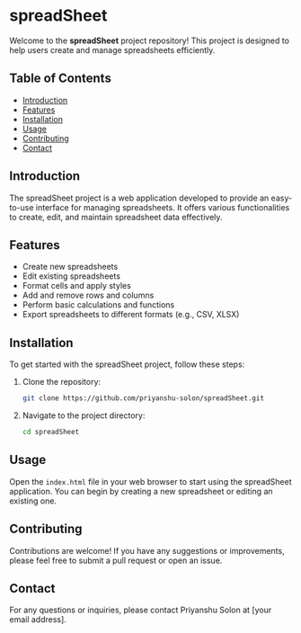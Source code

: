 # spreadSheet

Welcome to the **spreadSheet** project repository! This project is designed to help users create and manage spreadsheets efficiently.

## Table of Contents

- [Introduction](#introduction)
- [Features](#features)
- [Installation](#installation)
- [Usage](#usage)
- [Contributing](#contributing)
- [Contact](#contact)

## Introduction

The spreadSheet project is a web application developed to provide an easy-to-use interface for managing spreadsheets. It offers various functionalities to create, edit, and maintain spreadsheet data effectively.

## Features

- Create new spreadsheets
- Edit existing spreadsheets
- Format cells and apply styles
- Add and remove rows and columns
- Perform basic calculations and functions
- Export spreadsheets to different formats (e.g., CSV, XLSX)

## Installation

To get started with the spreadSheet project, follow these steps:

1. Clone the repository:
    ```bash
    git clone https://github.com/priyanshu-solon/spreadSheet.git
    ```
2. Navigate to the project directory:
    ```bash
    cd spreadSheet
    ```

## Usage

Open the `index.html` file in your web browser to start using the spreadSheet application. You can begin by creating a new spreadsheet or editing an existing one.

## Contributing

Contributions are welcome! If you have any suggestions or improvements, please feel free to submit a pull request or open an issue.

## Contact

For any questions or inquiries, please contact Priyanshu Solon at [your email address].
